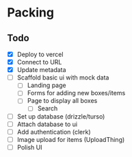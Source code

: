# Packing

## Todo

- [x] Deploy to vercel
- [x] Connect to URL
- [x] Update metadata
- [ ] Scaffold basic ui with mock data
  - [ ] Landing page
  - [ ] Forms for adding new boxes/items
  - [ ] Page to display all boxes
    - [ ] Search
- [ ] Set up database (drizzle/turso)
- [ ] Attach database to ui
- [ ] Add authentication (clerk)
- [ ] Image upload for items (UploadThing)
- [ ] Polish UI
